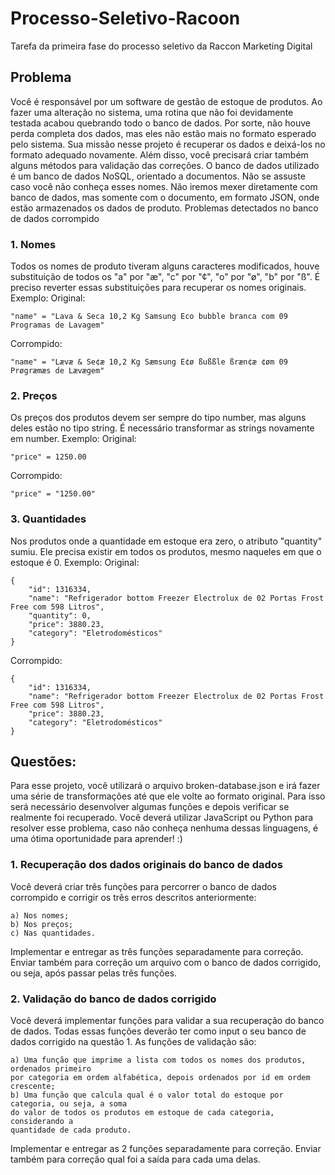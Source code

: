 # Processo-Seletivo-Racoon
Tarefa da primeira fase do processo seletivo da Raccon Marketing Digital

## Problema

Você é responsável por um software de gestão de estoque de produtos. Ao fazer uma
alteração no sistema, uma rotina que não foi devidamente testada acabou quebrando todo o
banco de dados. Por sorte, não houve perda completa dos dados, mas eles não estão mais no
formato esperado pelo sistema. Sua missão nesse projeto é recuperar os dados e deixá-los no
formato adequado novamente. Além disso, você precisará criar também alguns métodos para
validação das correções.
O banco de dados utilizado é um banco de dados NoSQL, orientado a documentos. Não se
assuste caso você não conheça esses nomes. Não iremos mexer diretamente com banco de
dados, mas somente com o documento, em formato JSON, onde estão armazenados os dados
de produto.
Problemas detectados no banco de dados corrompido

### 1. Nomes
Todos os nomes de produto tiveram alguns caracteres modificados, houve substituição
de todos os "a" por "æ", "c" por "¢", "o" por "ø", "b" por "ß". É preciso reverter essas
substituições para recuperar os nomes originais.
Exemplo:
Original:
```
"name" = "Lava & Seca 10,2 Kg Samsung Eco bubble branca com 09 Programas de Lavagem"
```
Corrompido:
```
"name" = "Lævæ & Se¢æ 10,2 Kg Sæmsung E¢ø ßußßle ßræn¢æ ¢øm 09 Prøgræmæs de Lævægem"
```

### 2. Preços
Os preços dos produtos devem ser sempre do tipo number, mas alguns deles estão no
tipo string. É necessário transformar as strings novamente em number.
Exemplo:
Original:
```
"price" = 1250.00
```
Corrompido:
```
"price" = "1250.00"
```

### 3. Quantidades
Nos produtos onde a quantidade em estoque era zero, o atributo "quantity" sumiu. Ele
precisa existir em todos os produtos, mesmo naqueles em que o estoque é 0.
Exemplo:
Original:
```
{
    "id": 1316334,
    "name": "Refrigerador bottom Freezer Electrolux de 02 Portas Frost Free com 598 Litros",
    "quantity": 0,
    "price": 3880.23,
    "category": "Eletrodomésticos"
}
```
Corrompido:
```
{
    "id": 1316334,
    "name": "Refrigerador bottom Freezer Electrolux de 02 Portas Frost Free com 598 Litros",
    "price": 3880.23,
    "category": "Eletrodomésticos"
}
```

## Questões:

Para esse projeto, você utilizará o arquivo broken-database.json e irá fazer
uma série de transformações até que ele volte ao formato original. Para isso será necessário
desenvolver algumas funções e depois verificar se realmente foi recuperado. Você deverá
utilizar JavaScript ou Python para resolver esse problema, caso não conheça nenhuma
dessas linguagens, é uma ótima oportunidade para aprender! :)

### 1. Recuperação dos dados originais do banco de dados
Você deverá criar três funções para percorrer o banco de dados corrompido e corrigir os três
erros descritos anteriormente:
```
a) Nos nomes;
b) Nos preços;
c) Nas quantidades.
```
Implementar e entregar as três funções separadamente para correção. Enviar também para
correção um arquivo com o banco de dados corrigido, ou seja, após passar pelas três funções.

### 2. Validação do banco de dados corrigido
Você deverá implementar funções para validar a sua recuperação do banco de dados. Todas
essas funções deverão ter como input o seu banco de dados corrigido na questão 1. As
funções de validação são:
```
a) Uma função que imprime a lista com todos os nomes dos produtos, ordenados primeiro
por categoria em ordem alfabética, depois ordenados por id em ordem crescente;
b) Uma função que calcula qual é o valor total do estoque por categoria, ou seja, a soma
do valor de todos os produtos em estoque de cada categoria, considerando a
quantidade de cada produto.
```
Implementar e entregar as 2 funções separadamente para correção. Enviar também para
correção qual foi a saída para cada uma delas.
